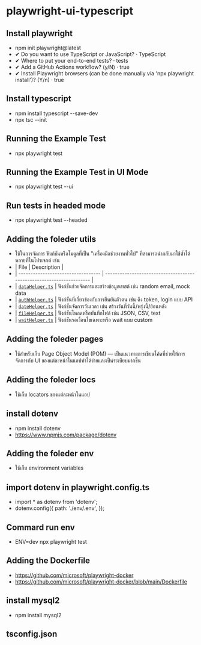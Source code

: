 # playwright-ui-typescript

## Install playwright
- npm init playwright@latest
- ✔ Do you want to use TypeScript or JavaScript? · TypeScript
- ✔ Where to put your end-to-end tests? · tests
- ✔ Add a GitHub Actions workflow? (y/N) · true
- ✔ Install Playwright browsers (can be done manually via 'npx playwright install')? (Y/n) · true

## Install typescript
- npm install typescript --save-dev
- npx tsc --init

## Running the Example Test
- npx playwright test

## Running the Example Test in UI Mode
- npx playwright test --ui

## Run tests in headed mode
- npx playwright test --headed

## Adding the foleder utils
- ใช้ในการจัดการ ฟังก์ชันหรือโมดูลที่เป็น "เครื่องมือช่วยงานทั่วไป" ที่สามารถนำกลับมาใช้ซ้ำได้หลายที่ในโปรเจกต์ เช่น
- | File                               | Description                                                          |
- | ---------------------------------- | -------------------------------------------------------------------- |
- | [`dataHelper.ts`](./dataHelper.ts) | ฟังก์ชันช่วยจัดการและสร้างข้อมูลเทสต์ เช่น random email, mock data
- | [`authHelper.ts`](./authHelper.ts) | ฟังก์ชันที่เกี่ยวข้องกับการยืนยันตัวตน เช่น ดึง token, login แบบ API
- | [`dateHelper.ts`](./dateHelper.ts) | ฟังก์ชันจัดการวันเวลา เช่น สร้างวันที่วันนี้/พรุ่งนี้/ย้อนหลัง
- | [`fileHelper.ts`](./fileHelper.ts) | ฟังก์ชันโหลดหรือบันทึกไฟล์ เช่น JSON, CSV, text
- | [`waitHelper.ts`](./waitHelper.ts) | ฟังก์ชันรอเงื่อนไขเฉพาะหรือ wait แบบ custom

## Adding the foleder pages
- ใช้สำหรับเก็บ Page Object Model (POM) — เป็นแนวทางการเขียนโค้ดที่ช่วยให้การจัดการกับ UI ของแต่ละหน้าในแอปทำได้ง่ายและเป็นระเบียบมากขึ้น

## Adding the foleder locs
- ใช้เก็บ locators ของแต่ละหน้าในแอป

## install dotenv
- npm install dotenv
- https://www.npmjs.com/package/dotenv

## Adding the foleder env
- ใช้เก็บ environment variables

## import dotenv in playwright.config.ts
- import * as dotenv from 'dotenv';
- dotenv.config({
  path: './env/.env',
});

## Commard run env
- ENV=dev npx playwright test

## Adding the Dockerfile
- https://github.com/microsoft/playwright-docker
- https://github.com/microsoft/playwright-docker/blob/main/Dockerfile

## install mysql2
- npm install mysql2

## tsconfig.json